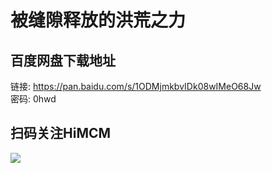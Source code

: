 # 被缝隙释放的洪荒之力

## 百度网盘下载地址

链接: https://pan.baidu.com/s/1ODMjmkbvIDk08wIMeO68Jw  
密码: 0hwd

## 扫码关注HiMCM
![](https://avatars2.githubusercontent.com/u/16745793?s=200&v=4)
